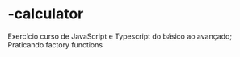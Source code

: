 # -calculator
Exercício curso de JavaScript e Typescript do básico ao avançado; Praticando factory functions
